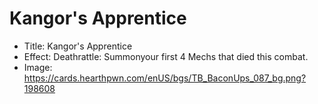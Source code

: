 # Kangor's Apprentice
- Title:  Kangor's Apprentice
- Effect:  Deathrattle: Summonyour first 4 Mechs that died this combat.
- Image:  https://cards.hearthpwn.com/enUS/bgs/TB_BaconUps_087_bg.png?198608
